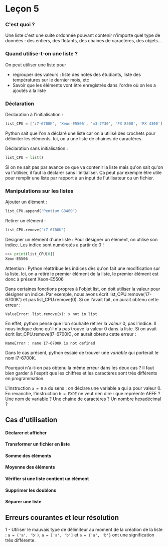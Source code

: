 # Leçon 5

### C'est quoi ?

Une liste c'est une suite ordonnée pouvant contenir n'importe quel type de données : des entiers, des flotants, des chaines de caractères, des objets...

### Quand utilise-t-on une liste ?
On peut utiliser une liste pour
- regrouper des valeurs : liste des notes des étudiants, liste des températures sur le dernier mois, etc
- Savoir que les éléments vont être enregistrés dans l'ordre où on les a ajoutés à la liste

### Déclaration

Déclaration à l'initialisation :
```python
list_CPU = ['i7-6700K', 'Xeon-E5506', 'm3-7Y30', 'FX 8300', 'FX 4300'] # liste contenant des noms de CPU
```
Python sait que l'on a déclaré une liste car on a utilisé des crochets pour délimiter les éléments. Ici, on a une liste de chaînes de caractères.

Déclaration sans initialisation :
```python
list_CPU = list()
```

Si on ne sait pas par avance ce que va contenir la liste mais qu'on sait qu'on va l'utiliser, il faut la déclarer sans l'initialiser. Ça peut par exemple être utile pour remplir une liste par rapport à un input de l'utilisateur ou un fichier.

### Manipulations sur les listes

Ajouter un élément :
```python
list_CPU.append('Pentium G3460')
```

Retirer un élément :
```python
list_CPU.remove('i7-6700K')
```

Désigner un élément d'une liste :
Pour désigner un élément, on utilise son indice. Les indice sont numérotés à partir de 0 !
```python
>>> print(list_CPU[0])
Xeon-E5506
```
Attention : Python réattribue les indices dès qu'on fait une modification sur la liste. Ici, on a retiré le premier élément de la liste, le premier élément est donc à présent Xeon-E5506

Dans certaines fonctions propres à l'objet list, on doit utiliser la valeur pour désigner un indice. Par exemple, nous avons écrit list_CPU.remove('i7-6700K') et pas list_CPU.remove(0). Si on l'avait fait, on aurait obtenu cette erreur :
```
ValueError: list.remove(x): x not in list
```
En effet, python pense que l'on souhaite retirer la *valeur* 0, pas l'indice. Il nous indique donc qu'il n'a pas trouvé la valeur 0 dans la liste.
Si on avait écrit list_CPU.remove(i7-6700K), on aurait obtenu cette erreur :
```
NameError : name I7-6700K is not defined
```
Dans le cas présent, python essaie de trouver une *variable* qui porterait le nom i7-6700K.

Pourquoi n'a-t-on pas obtenu la même erreur dans les deux cas ? Il faut bien garder à l'esprit que les chiffres et les caractères sont très différents en programmation.

L'instruction `a = 0` a du sens : on déclare une variable a qui a pour valeur 0. En revanche, l'instruction `b = EXDE` ne veut rien dire : que repréente AEFE ? Une nom de variable ? Une chaine de caractères ? Un nombre hexadécimal ?


## Cas d'utilisation
#### Déclarer et afficher
#### Transformer un fichier en liste
#### Somme des éléments
#### Moyenne des éléments
#### Vérifier si une liste contient un élément
#### Supprimer les doublons
#### Séparer une liste

## Erreurs courantes et leur résolution
1 - Utiliser le mauvais type de délimiteur au moment de la création de la liste : `a = ('a', 'b')`, `a = ['a', 'b']` et `a = {'a', 'b'}` ont une signification très différente.
